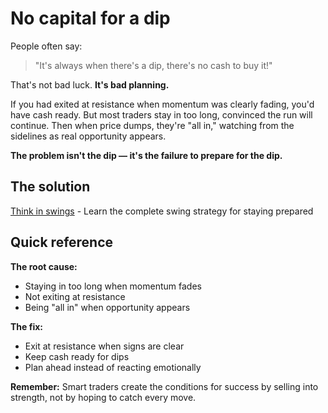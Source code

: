 # No capital for a dip

People often say:

> "It's always when there's a dip, there's no cash to buy it!"

That's not bad luck. **It's bad planning.**

If you had exited at resistance when momentum was clearly fading, you'd have cash ready. But most traders stay in too long, convinced the run will continue. Then when price dumps, they're "all in," watching from the sidelines as real opportunity appears.

**The problem isn't the dip — it's the failure to prepare for the dip.**

## The solution

[Think in swings](think-in-swings.md) - Learn the complete swing strategy for staying prepared

## Quick reference

**The root cause:**
- Staying in too long when momentum fades
- Not exiting at resistance
- Being "all in" when opportunity appears

**The fix:**
- Exit at resistance when signs are clear
- Keep cash ready for dips
- Plan ahead instead of reacting emotionally

**Remember:** Smart traders create the conditions for success by selling into strength, not by hoping to catch every move.

